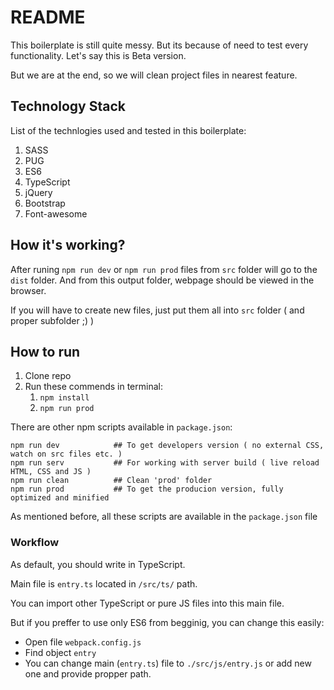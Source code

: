 # README #

This boilerplate is still quite messy. But its because of need to test every functionality. 
Let's say this is Beta version. 

But we are at the end, so we will clean project files in nearest feature. 


## Technology Stack ##

List of the technlogies used and tested in this boilerplate:

1. SASS
2. PUG
3. ES6
4. TypeScript
5. jQuery
6. Bootstrap
7. Font-awesome


## How it's working? ##

After runing `npm run dev` or `npm run prod` files from `src` folder will go to the `dist` folder. 
And from this output folder, webpage should be viewed in the browser.


If you will have to create new files, just put them all into `src` folder ( and proper subfolder ;) )


## How to run ##

1. Clone repo
2. Run these commends in terminal:
    1. `npm install`
    2. `npm run prod`


There are other npm scripts available in `package.json`:
```
npm run dev            ## To get developers version ( no external CSS, watch on src files etc. )
npm run serv           ## For working with server build ( live reload HTML, CSS and JS )
npm run clean          ## Clean 'prod' folder
npm run prod           ## To get the producion version, fully optimized and minified
```

As mentioned before, all these scripts are available in the `package.json` file



### Workflow ###

As default, you should write in TypeScript. 

Main file is `entry.ts` located in `/src/ts/` path.

You can import other TypeScript or pure JS files into this main file.


But if you preffer to use only ES6 from begginig, you can change this easily:
* Open file `webpack.config.js`
* Find object `entry` 
* You can change main (`entry.ts`) file to `./src/js/entry.js` or add new one and provide propper path.